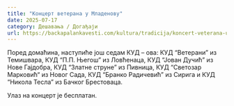```yaml
---
title: "Концерт ветерана у Младенову"
date: 2025-07-17
category: Дешавања / Догађаји
url: https://backapalankavesti.com/kultura/tradicija/koncert-veterana-u-mladenovu/
---
```


Поред домаћина, наступиће још седам КУД – ова: КУД “Ветерани” из Темишвара, КУД “П.П. Његош” из Ловћенаца, КУД “Јован Дучић” из Нове Гајдобра, КУД “Златне струне” из Пивница, КУД “Светозар Марковић“ из Новог Сада, КУД “Бранко Радичевић” из Сирига и КУД “Никола Тесла” из Бачког Брестоваца.

Улаз на концерт је бесплатан.
